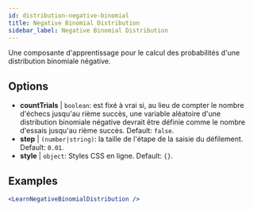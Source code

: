 ```yaml
---
id: distribution-negative-binomial
title: Negative Binomial Distribution
sidebar_label: Negative Binomial Distribution
---
```


Une composante d'apprentissage pour le calcul des probabilités d'une distribution binomiale négative.

## Options

* __countTrials__ | `boolean`: est fixé à vrai si, au lieu de compter le nombre d'échecs jusqu'au rième succès, une variable aléatoire d'une distribution binomiale négative devrait être définie comme le nombre d'essais jusqu'au rième succès. Default: `false`.
* __step__ | `(number|string)`: la taille de l'étape de la saisie du défilement. Default: `0.01`.
* __style__ | `object`: Styles CSS en ligne. Default: `{}`.


## Examples

```jsx live
<LearnNegativeBinomialDistribution />
```

